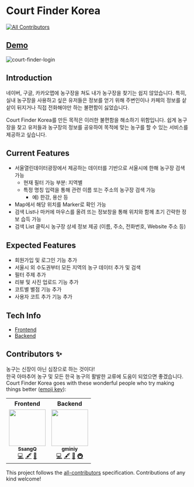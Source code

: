 # Court Finder Korea
<!-- ALL-CONTRIBUTORS-BADGE:START - Do not remove or modify this section -->
[![All Contributors](https://img.shields.io/badge/all_contributors-2-orange.svg?style=flat-square)](#contributors-)
<!-- ALL-CONTRIBUTORS-BADGE:END -->

## [Demo](http://13.125.124.214/)
![court-finder-login](https://user-images.githubusercontent.com/37759759/75315468-2c57fa00-58a6-11ea-8606-a266a4544c30.gif)

## Introduction
네이버, 구글, 카카오맵에 농구장을 쳐도 내가 농구장을 찾기는 쉽지 않았습니다. 특히, 실내 농구장을 사용하고 싶은 유저들은 정보를 얻기 위해 주변인이나 카페의 정보를 샅샅이 뒤지거나 직접 전화해야만 하는 불편함이 싫었습니다. 

Court Finder Korea를 만든 목적은 이러한 불편함을 해소하기 위함입니다. 쉽게 농구장을 찾고 유저들과 농구장의 정보를 공유하여 목적에 맞는 농구를 할 수 있는 서비스를 제공하고 싶습니다.

## Current Features
- 서울열린데이터광장에서 제공하는 데이터를 기반으로 서울시에 한해 농구장 검색 가능
  - 현재 필터 가능 부분: 지역별
  - 특정 명칭 입력을 통해 관련 이름 또는 주소의 농구장 검색 가능 
    - 예) 한강, 용산 등
- Map에서 해당 위치를 Marker로 확인 가능
- 검색 List나 마커에 마우스를 올려 뜨는 정보창을 통해 위치와 함께 초기 간략한 정보 습득 가능 
- 검색 List 클릭시 농구장 상세 정보 제공 (이름, 주소, 전화번호, Website 주소 등)

## Expected Features
- 회원가입 및 로그인 기능 추가
- 서울시 외 수도권부터 모든 지역의 농구 데이터 추가 및 검색
- 필터 주제 추가
- 리뷰 및 사진 업로드 기능 추가
- 코트별 별점 기능 추가
- 사용자 코트 추가 기능 추가

## Tech Info
- [Frontend](https://github.com/park78951/court-finder/tree/master/frontend)
- [Backend](https://github.com/park78951/court-finder/tree/master/backend)

## Contributors ✨
농구는 신장이 아닌 심장으로 하는 것이다!<br>
한국 아마추어 농구 및 모든 한국 농구의 활발한 교류에 도움이 되었으면 좋겠습니다. <br>
Court Finder Korea goes with these wonderful people who try making things better ([emoji key](https://allcontributors.org/docs/en/emoji-key)):

<!-- ALL-CONTRIBUTORS-LIST:START - Do not remove or modify this section -->
<!-- prettier-ignore-start -->
<!-- markdownlint-disable -->
<table>
  <tr>
    <th>Frontend</th>
    <th>Backend</th>
  </tr>
  <tr>
    <td align="center"><a href="https://github.com/park78951"><img src="https://avatars2.githubusercontent.com/u/37759759?v=4" width="100px;" alt=""/><br /><sub><b>SsangQ</b></sub></a><br /><a href="https://github.com/park78951/court-finder/commits?author=park78951" title="Code">💻</a> <a href="#content-park78951" title="Content">🖋</a> <a href="#ideas-park78951" title="Ideas, Planning, & Feedback">🤔</a></td>
    <td align="center"><a href="https://github.com/gminiy"><img src="https://avatars3.githubusercontent.com/u/25456956?v=4" width="100px;" alt=""/><br /><sub><b>gminiy</b></sub></a><br /><a href="https://github.com/park78951/court-finder/commits?author=gminiy" title="Code">💻</a> <a href="#content-gminiy" title="Content">🖋</a> <a href="#ideas-gminiy" title="Ideas, Planning, & Feedback">🤔</a> <a href="#infra-gminiy" title="Infrastructure (Hosting, Build-Tools, etc)">🚇</a></td>
  </tr>
</table>

<!-- markdownlint-enable -->
<!-- prettier-ignore-end -->
<!-- ALL-CONTRIBUTORS-LIST:END -->

This project follows the [all-contributors](https://github.com/all-contributors/all-contributors) specification. Contributions of any kind welcome!
